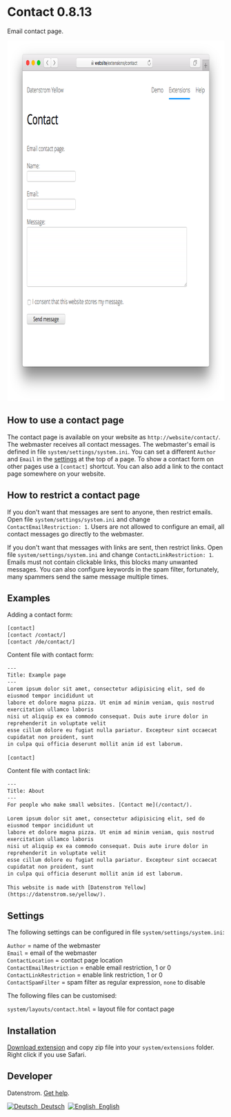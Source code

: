 Contact 0.8.13
==============
Email contact page.

<p align="center"><img src="contact-screenshot.png?raw=true" width="795" height="836" alt="Screenshot"></p>

## How to use a contact page

The contact page is available on your website as `http://website/contact/`. The webmaster receives all contact messages. The webmaster's email is defined in file `system/settings/system.ini`. You can set a different `Author` and `Email` in the [settings](https://github.com/datenstrom/yellow-extensions/tree/master/source/core#settings) at the top of a page. To show a contact form on other pages use a `[contact]` shortcut. You can also add a link to the contact page somewhere on your website.

## How to restrict a contact page

If you don't want that messages are sent to anyone, then restrict emails. Open file `system/settings/system.ini` and change `ContactEmailRestriction: 1`. Users are not allowed to configure an email, all contact messages go directly to the webmaster.

If you don't want that messages with links are sent, then restrict links. Open file `system/settings/system.ini` and change `ContactLinkRestriction: 1`. Emails must not contain clickable links, this blocks many unwanted messages. You can also configure keywords in the spam filter, fortunately, many spammers send the same message multiple times.

## Examples

Adding a contact form:

    [contact]
    [contact /contact/]
    [contact /de/contact/]

Content file with contact form:

    ---
    Title: Example page
    ---
    Lorem ipsum dolor sit amet, consectetur adipisicing elit, sed do eiusmod tempor incididunt ut 
    labore et dolore magna pizza. Ut enim ad minim veniam, quis nostrud exercitation ullamco laboris 
    nisi ut aliquip ex ea commodo consequat. Duis aute irure dolor in reprehenderit in voluptate velit 
    esse cillum dolore eu fugiat nulla pariatur. Excepteur sint occaecat cupidatat non proident, sunt 
    in culpa qui officia deserunt mollit anim id est laborum.

    [contact]

Content file with contact link:

    ---
    Title: About
    ---
    For people who make small websites. [Contact me](/contact/).
    
    Lorem ipsum dolor sit amet, consectetur adipisicing elit, sed do eiusmod tempor incididunt ut 
    labore et dolore magna pizza. Ut enim ad minim veniam, quis nostrud exercitation ullamco laboris 
    nisi ut aliquip ex ea commodo consequat. Duis aute irure dolor in reprehenderit in voluptate velit 
    esse cillum dolore eu fugiat nulla pariatur. Excepteur sint occaecat cupidatat non proident, sunt 
    in culpa qui officia deserunt mollit anim id est laborum.
    
    This website is made with [Datenstrom Yellow](https://datenstrom.se/yellow/).

## Settings

The following settings can be configured in file `system/settings/system.ini`:

`Author` = name of the webmaster  
`Email` = email of the webmaster  
`ContactLocation` = contact page location  
`ContactEmailRestriction` = enable email restriction, 1 or 0  
`ContactLinkRestriction` = enable link restriction, 1 or 0  
`ContactSpamFilter` = spam filter as regular expression, `none` to disable  

The following files can be customised:

`system/layouts/contact.html` = layout file for contact page  

## Installation

[Download extension](https://github.com/datenstrom/yellow-extensions/raw/master/zip/contact.zip) and copy zip file into your `system/extensions` folder. Right click if you use Safari.

## Developer

Datenstrom. [Get help](https://datenstrom.se/yellow/help/).

<p>
<a href="README-de.md"><img src="https://raw.githubusercontent.com/datenstrom/yellow-extensions/master/source/help/language-de.png" width="15" height="15" alt="Deutsch">&nbsp; Deutsch</a>&nbsp;
<a href="README.md"><img src="https://raw.githubusercontent.com/datenstrom/yellow-extensions/master/source/help/language-en.png" width="15" height="15" alt="English">&nbsp; English</a>&nbsp;
</p>
